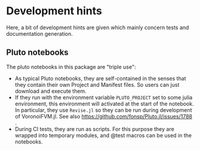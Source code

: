 # Development hints
Here, a bit of development hints are given which mainly concern tests and documentation generation.

## Pluto notebooks
The pluto notebooks in this package are "triple use":
- As typical Pluto notebooks, they are self-contained in the senses that they contain their own Project and Manifest files. So users can just download and execute them.
- If they run with the environment variable `PLUTO_PROJECT` set to some julia environment, this environment will activated at the start of the notebook. In particular, they use `Revise.jl` so they can be run during development of VoronoiFVM.jl. See also  https://github.com/fonsp/Pluto.jl/issues/1788 .
- During CI tests, they are run as scripts. For this purpose they are wrapped into temporary modules, and @test macros can be used in the notebooks.
